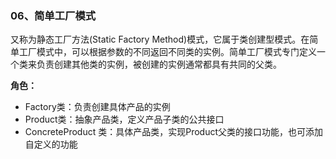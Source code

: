 ### 06、简单工厂模式

又称为静态工厂方法\(Static Factory Method\)模式，它属于类创建型模式。在简单工厂模式中，可以根据参数的不同返回不同类的实例。简单工厂模式专门定义一个类来负责创建其他类的实例，被创建的实例通常都具有共同的父类。

**角色：**

* Factory类：负责创建具体产品的实例
* Product类：抽象产品类，定义产品子类的公共接口
* ConcreteProduct 类：具体产品类，实现Product父类的接口功能，也可添加自定义的功能



